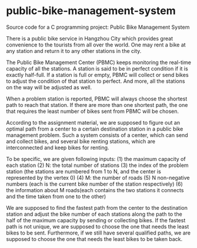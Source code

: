 # public-bike-management-system
Source code for a C programming project: Public Bike Management System

There is a public bike service in Hangzhou City which provides great convenience to the tourists from all over the world. One may rent a bike at any station and return it to any other stations in the city.

The Public Bike Management Center (PBMC) keeps monitoring the real-time capacity of all the stations. A station is said to be in perfect condition if it is exactly half-full. If a station is full or empty, PBMC will collect or send bikes to adjust the condition of that station to perfect. And more, all the stations on the way will be adjusted as well.

When a problem station is reported, PBMC will always choose the shortest path to reach that station. If there are more than one shortest path, the one that requires the least number of bikes sent from PBMC will be chosen.


According to the assignment material, we are supposed to figure out an optimal path from a center to a certain destination station in a public bike management problem. Such a system consists of a center, which can send and collect bikes, and several bike renting stations, which are interconnected and keep bikes for renting.  
 
To be specific, we are given following inputs:  (1) the maximum capacity of each station (2) N: the total number of stations (3) the index of the problem station (the stations are numbered from 1 to N, and the center is represented by the vertex 0) (4) M: the number of roads (5) N non-negative numbers (each is the current bike number of the station respectively) (6) the information about M roads(each contains the two stations it connects and the time taken from one to the other)  
 
We are supposed to find the fastest path from the center to the destination station and adjust the bike number of each stations along the path to the half of the maximum capacity by sending or collecting bikes. If the fastest path is not unique, we are supposed to choose the one that needs the least bikes to be sent. Furthermore, if we still have several qualified paths, we are supposed to choose the one that needs the least bikes to be taken back.
